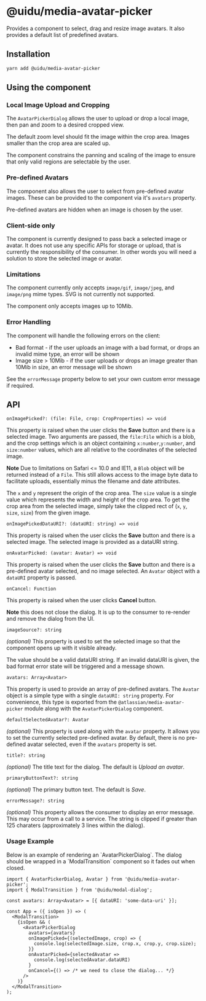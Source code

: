 # @uidu/media-avatar-picker

Provides a component to select, drag and resize image avatars. It also provides a default list of predefined avatars.

## Installation

```sh
yarn add @uidu/media-avatar-picker
```

## Using the component

### Local Image Upload and Cropping

The `AvatarPickerDialog` allows the user to upload or drop a local image, then pan and zoom to a desired cropped view.

The default zoom level should fit the image within the crop area. Images smaller than the crop area are scaled up.

The component constrains the panning and scaling of the image to ensure that only valid regions are selectable by the user.

### Pre-defined Avatars

The component also allows the user to select from pre-defined avatar images. These can be provided to the component via it's `avatars` property.

Pre-defined avatars are hidden when an image is chosen by the user.

### Client-side only

The component is currently designed to pass back a selected image or avatar. It does not use any specific APIs for storage or upload, that is currently the responsibility of the consumer. In other words you will need a solution to store the selected image or avatar.

### Limitations

The component currently only accepts `image/gif`, `image/jpeg`, and `image/png` mime types. SVG is not currently not supported.

The component only accepts images up to 10Mib.

### Error Handling

The component will handle the following errors on the client:

- Bad format - if the user uploads an image with a bad format, or drops an invalid mime type, an error will be shown
- Image size > 10Mib - if the user uploads or drops an image greater than 10Mib in size, an error message will be shown

See the `errorMessage` property below to set your own custom error message if required.

## API

`onImagePicked?: (file: File, crop: CropProperties) => void`

This property is raised when the user clicks the **Save** button and there is a selected image. Two arguments are passed, the `file:File` which is a blob, and the crop settings which is an object containing `x:number`,`y:number`, and `size:number` values, which are all relative to the coordinates of the selected image.

**Note** Due to limitations on Safari <= 10.0 and IE11, a `Blob` object will be returned instead of a `File`. This still allows access to the image byte data to facilitate uploads, essentially minus the filename and date attributes.

The `x` and `y` represent the origin of the crop area. The `size` value is a single value which represents the width and height of the crop area. To get the crop area from the selected image, simply take the clipped rect of (`x`, `y`, `size`, `size`) from the given image.

`onImagePickedDataURI?: (dataURI: string) => void`

This property is raised when the user clicks the **Save** button and there is a selected image. The selected image is provided as a dataURI string.

`onAvatarPicked: (avatar: Avatar) => void`

This property is raised when the user clicks the **Save** button and there is a pre-defined avatar selected, and no image selected. An `Avatar` object with a `dataURI` property is passed.

`onCancel: Function`

This property is raised when the user clicks **Cancel** button.

**Note** this does not close the dialog. It is up to the consumer to re-render and remove the dialog from the UI.

`imageSource?: string`

_(optional)_ This property is used to set the selected image so that the component opens up with it visible already.

The value should be a valid dataURI string. If an invalid dataURI is given, the bad format error state will be triggered and a message shown.

`avatars: Array<Avatar>`

This property is used to provide an array of pre-defined avatars. The `Avatar` object is a simple type with a single `dataURI: string` property. For convenience, this type is exported from the `@atlassian/media-avatar-picker` module along with the `AvatarPickerDialog` component.

`defaultSelectedAvatar?: Avatar`

_(optional)_ This property is used along with the `avatar` property. It allows you to set the currently selected pre-defined avatar. By default, there is no pre-defined avatar selected, even if the `avatars` property is set.

`title?: string`

_(optional)_ The title text for the dialog. The default is _Upload an avatar_.

`primaryButtonText?: string`

_(optional)_ The primary button text. The default is _Save_.

`errorMessage?: string`

_(optional)_ This property allows the consumer to display an error message. This may occur from a call to a service. The string is clipped if greater than 125 charaters (approximately 3 lines within the dialog).

### Usage Example

Below is an example of rendering an \`AvatarPickerDialog\`. The dialog should be wrapped in a \`ModalTransition\` component so it fades out when closed.

```
import { AvatarPickerDialog, Avatar } from '@uidu/media-avatar-picker';
import { ModalTransition } from '@uidu/modal-dialog';

const avatars: Array<Avatar> = [{ dataURI: 'some-data-uri' }];

const App = ({ isOpen }) => (
  <ModalTransition>
    {isOpen && (
      <AvatarPickerDialog
        avatars={avatars}
        onImagePicked={(selectedImage, crop) => {
          console.log(selectedImage.size, crop.x, crop.y, crop.size);
        }}
        onAvatarPicked={selectedAvatar =>
          console.log(selectedAvatar.dataURI)
        }
        onCancel={() => /* we need to close the dialog... */}
      />
    )}
  </ModalTransition>
);
```

